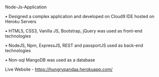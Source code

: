 Node-Js-Application

•	Designed a complex application and developed on Cloud9 IDE hosted on Heroku Servers

•	HTML5, CSS3, Vanilla JS, Bootstrap, jQuery was used as front-end technologies

•	NodeJS, Npm, ExpressJS, REST and passportJS used as back-end technologies

•	Non-sql MangoDB was used as a database

Live Website - https://hungrypandaa.herokuapp.com/
